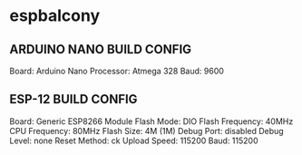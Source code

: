 # espbalcony

## ARDUINO NANO BUILD CONFIG ##
Board: Arduino Nano
Processor: Atmega 328
Baud: 9600

## ESP-12 BUILD CONFIG ##
Board: Generic ESP8266 Module
Flash Mode: DIO
Flash Frequency: 40MHz
CPU Frequency: 80MHz
Flash Size: 4M (1M)
Debug Port: disabled
Debug Level: none
Reset Method: ck
Upload Speed: 115200
Baud: 115200